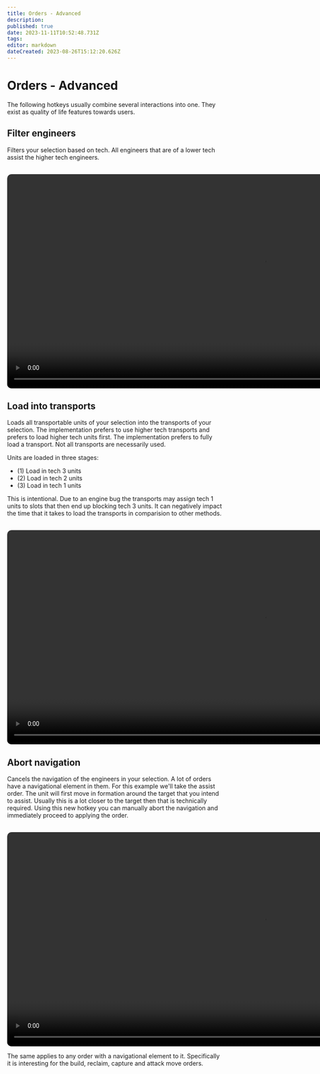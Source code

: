 ```yaml
---
title: Orders - Advanced
description: 
published: true
date: 2023-11-11T10:52:48.731Z
tags: 
editor: markdown
dateCreated: 2023-08-26T15:12:20.626Z
---
```


# Orders - Advanced

The following hotkeys usually combine several interactions into one. They exist as quality of life features towards users.

## Filter engineers

Filters your selection based on tech. All engineers that are of a lower tech assist the higher tech engineers.

<br>

<video style="border-radius: 10px" width="1200" height="500" controls>
  <source src="/hotkeys/orders-advanced/filter-engineers.mp4" type="video/mp4">
</video>

## Load into transports

Loads all transportable units of your selection into the transports of your selection. The implementation prefers to use higher tech transports and prefers to load higher tech units first. The implementation prefers to fully load a transport. Not all transports are necessarily used.

Units are loaded in three stages:

- (1) Load in tech 3 units
- (2) Load in tech 2 units
- (3) Load in tech 1 units

This is intentional. Due to an engine bug the transports may assign tech 1 units to slots that then end up blocking tech 3 units. It can negatively impact the time that it takes to load the transports in comparision to other methods.

<br>

<video style="border-radius: 10px" width="1200" height="500" controls>
  <source src="/hotkeys/orders-advanced/load-into-transport.mp4" type="video/mp4">
</video>


## Abort navigation

Cancels the navigation of the engineers in your selection. A lot of orders have a navigational element in them. For this example we'll take the assist order. The unit will first move in formation around the target that you intend to assist. Usually this is a lot closer to the target then that is technically required. Using this new hotkey you can manually abort the navigation and immediately proceed to applying the order.

<br>

<video style="border-radius: 10px" width="1200" height="500" controls>
  <source src="/hotkeys/orders-advanced/abort-navigation-01.mp4" type="video/mp4">
</video>

The same applies to any order with a navigational element to it. Specifically it is interesting for the build, reclaim, capture and attack move orders.